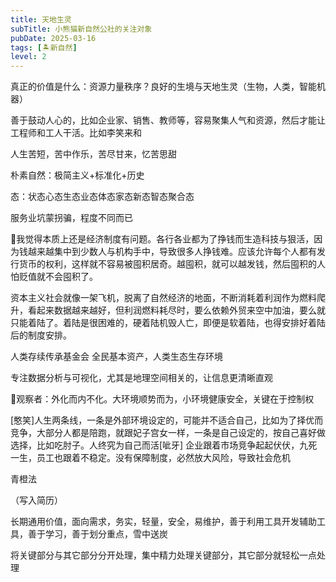 ```yaml
---
title: 天地生灵
subTitle: 小熊猫新自然公社的关注对象
pubDate: 2025-03-16
tags: [🏝新自然]
level: 2
---
```



真正的价值是什么：资源力量秩序？良好的生境与天地生灵（生物，人类，智能机器）

善于鼓动人心的，比如企业家、销售、教师等，容易聚集人气和资源，然后才能让工程师和工人干活。比如李笑来和

人生苦短，苦中作乐，苦尽甘来，忆苦思甜

朴素自然：极简主义+标准化+历史

态：状态心态生态业态体态家态新态智态聚合态

服务业坑蒙拐骗，程度不同而已


🤔我觉得本质上还是经济制度有问题。各行各业都为了挣钱而生造科技与狠活，因为钱越来越集中到少数人与机构手中，导致很多人挣钱难。应该允许每个人都有发行货币的权利，这样就不容易被囤积居奇。越囤积，就可以越发钱，然后囤积的人怕贬值就不会囤积了。

资本主义社会就像一架飞机，脱离了自然经济的地面，不断消耗着利润作为燃料爬升，看起来数据越来越好，但利润燃料耗尽时，要么依赖外贸来空中加油，要么就只能着陆了。着陆是很困难的，硬着陆机毁人亡，即便是软着陆，也得安排好着陆后的制度安排。

人类存续传承基金会
全民基本资产，人类生态生存环境

专注数据分析与可视化，尤其是地理空间相关的，让信息更清晰直观

👶观察者：外化而内不化。大环境顺势而为，小环境健康安全，关键在于控制权

[憨笑]人生两条线，一条是外部环境设定的，可能并不适合自己，比如为了择优而竞争，大部分人都是陪跑，就跟妃子宫女一样，一条是自己设定的，按自己喜好做选择，比如吃肘子。人终究为自己而活[呲牙] 企业跟着市场竞争起起伏伏，九死一生，员工也跟着不稳定。没有保障制度，必然放大风险，导致社会危机

青橙法


（写入简历）

长期通用价值，面向需求，务实，轻量，安全，易维护，善于利用工具开发辅助工具，善于学习，善于划分重点，雪中送炭

将关键部分与其它部分分开处理，集中精力处理关键部分，其它部分就轻松一点处理
